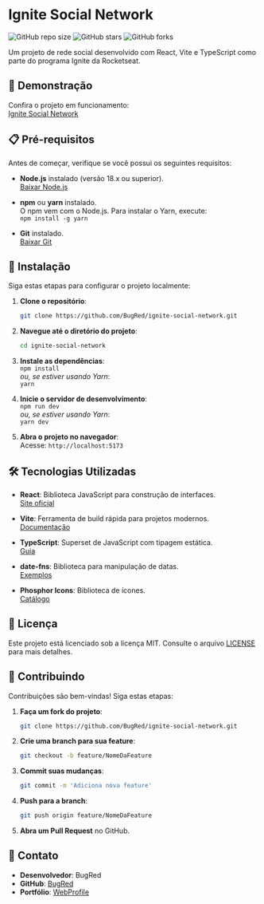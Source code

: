 # Ignite Social Network

![GitHub repo size](https://img.shields.io/github/repo-size/BugRed/ignite-social-network)
![GitHub stars](https://img.shields.io/github/stars/BugRed/ignite-social-network?style=social)
![GitHub forks](https://img.shields.io/github/forks/BugRed/ignite-social-network?style=social)

Um projeto de rede social desenvolvido com React, Vite e TypeScript como parte do programa Ignite da Rocketseat.

## 🚀 Demonstração

Confira o projeto em funcionamento:  
[Ignite Social Network](https://bugred.github.io/ignite-social-network)

## 📋 Pré-requisitos

Antes de começar, verifique se você possui os seguintes requisitos:

- **Node.js** instalado (versão 18.x ou superior).  
  [Baixar Node.js](https://nodejs.org/)

- **npm** ou **yarn** instalado.  
  O npm vem com o Node.js. Para instalar o Yarn, execute:  
  `npm install -g yarn`

- **Git** instalado.  
  [Baixar Git](https://git-scm.com/)

## 🔧 Instalação

Siga estas etapas para configurar o projeto localmente:

1. **Clone o repositório**:  
   ```bash
   git clone https://github.com/BugRed/ignite-social-network.git
   ```

2. **Navegue até o diretório do projeto**:  
   ```bash
   cd ignite-social-network
   ```

3. **Instale as dependências**:  
   `npm install`  
   *ou, se estiver usando Yarn*:  
   `yarn`

4. **Inicie o servidor de desenvolvimento**:  
   `npm run dev`  
   *ou, se estiver usando Yarn*:  
   `yarn dev`

5. **Abra o projeto no navegador**:  
   Acesse: `http://localhost:5173`

## 🛠️ Tecnologias Utilizadas

- **React**: Biblioteca JavaScript para construção de interfaces.  
  [Site oficial](https://reactjs.org/)

- **Vite**: Ferramenta de build rápida para projetos modernos.  
  [Documentação](https://vitejs.dev/)

- **TypeScript**: Superset de JavaScript com tipagem estática.  
  [Guia](https://www.typescriptlang.org/)

- **date-fns**: Biblioteca para manipulação de datas.  
  [Exemplos](https://date-fns.org/)

- **Phosphor Icons**: Biblioteca de ícones.  
  [Catálogo](https://phosphoricons.com/)

## 📝 Licença

Este projeto está licenciado sob a licença MIT. Consulte o arquivo [LICENSE](LICENSE) para mais detalhes.

## 🤝 Contribuindo

Contribuições são bem-vindas! Siga estas etapas:

1. **Faça um fork do projeto**:  
   ```bash
   git clone https://github.com/BugRed/ignite-social-network.git
   ```

2. **Crie uma branch para sua feature**:  
   ```bash
   git checkout -b feature/NomeDaFeature
   ```

3. **Commit suas mudanças**:  
   ```bash
   git commit -m 'Adiciona nova feature'
   ```

4. **Push para a branch**:  
   ```bash
   git push origin feature/NomeDaFeature
   ```

5. **Abra um Pull Request** no GitHub.

## 📧 Contato

- **Desenvolvedor**: BugRed  
- **GitHub**: [BugRed](https://github.com/BugRed)  
- **Portfólio**: [WebProfile](https://bugred.github.io/web-profile/)
